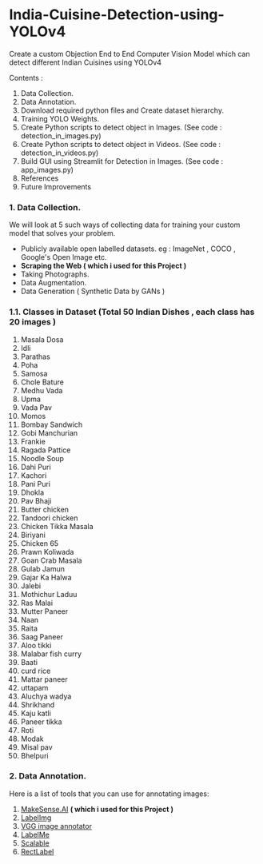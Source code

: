 # India-Cuisine-Detection-using-YOLOv4
Create a custom Objection End to End Computer Vision Model which can detect different Indian Cuisines using YOLOv4 

Contents :
1. Data Collection.
2. Data Annotation.
3. Download required python files and Create dataset hierarchy. 
4. Training YOLO Weights.
5. Create Python scripts to detect object in Images. (See code : detection_in_images.py)
6. Create Python scripts to detect object in Videos. (See code : detection_in_videos.py)  
7. Build GUI using Streamlit for Detection in Images. (See code : app_images.py)
8. References  
9. Future Improvements 

### 1. Data Collection.

We will look at 5 such ways of collecting data for training your custom model that solves your problem.

- Publicly available open labelled datasets.
eg : ImageNet , COCO , Google's Open Image etc.
- **Scraping the Web ( which i used for this Project )**
- Taking Photographs.
- Data Augmentation.
- Data Generation ( Synthetic Data by GANs )

### 1.1. Classes in Dataset (Total 50 Indian Dishes , each class has 20 images )
1. Masala Dosa
2. Idli
3.  Parathas
4. Poha
5. Samosa
6. Chole Bature
7. Medhu Vada
8. Upma
9. Vada Pav
10. Momos
11.  Bombay Sandwich
12. Gobi Manchurian
13. Frankie
14. Ragada Pattice
15. Noodle Soup
16. Dahi Puri
17.  Kachori
18. Pani Puri
19. Dhokla
20. Pav Bhaji
21. Butter chicken
22. Tandoori chicken
23.  Chicken Tikka Masala
24. Biriyani
25. Chicken 65
26. Prawn Koliwada
27. Goan Crab Masala
28. Gulab Jamun
29. Gajar Ka Halwa
30. Jalebi
31. Mothichur Laduu
32. Ras Malai
33.  Mutter Paneer
34. Naan
35. Raita
36. Saag Paneer
37. Aloo tikki
38. Malabar fish curry
39. Baati
40.  curd rice
41. Mattar paneer
42. uttapam
43. Aluchya wadya
44. Shrikhand
45. Kaju katli
46. Paneer tikka
47. Roti
48. Modak
49. Misal pav
50. Bhelpuri

### 2. Data Annotation.
Here is a list of tools that you can use for annotating images:

1.  [MakeSense.AI](https://www.makesense.ai/)  **( which i used for this Project )**
2.  [LabelImg](https://github.com/tzutalin/labelImg)
3.  [VGG image annotator](https://gitlab.com/vgg/via)
4.  [LabelMe](http://labelme.csail.mit.edu/Release3.0/)
5.  [Scalable](https://scalabel.ai/)
6.  [RectLabel](https://rectlabel.com/)
